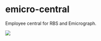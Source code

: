emicro-central
==============

Employee central for RBS and Emicrograph.

<img src="https://travis-ci.org/imran396/emicro-central.svg?branch=master"/>
